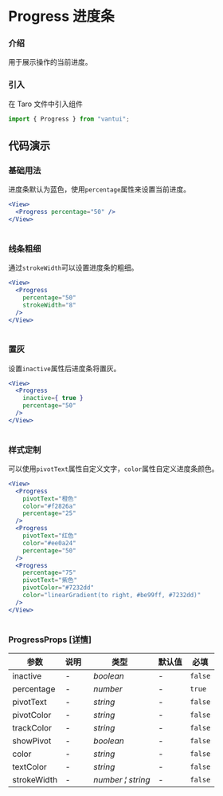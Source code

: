 # Progress 进度条

### 介绍

用于展示操作的当前进度。

### 引入

在 Taro 文件中引入组件

```js
import { Progress } from "vantui"; 
```

## 代码演示

### 基础用法

进度条默认为蓝色，使用`percentage`属性来设置当前进度。

```jsx
<View>
  <Progress percentage="50" />
</View>
 
```

### 线条粗细

通过`strokeWidth`可以设置进度条的粗细。

```jsx
<View>
  <Progress
    percentage="50"
    strokeWidth="8"
  />
</View>
 
```

### 置灰

设置`inactive`属性后进度条将置灰。

```jsx
<View>
  <Progress
    inactive={ true }
    percentage="50"
  />
</View>
 
```

### 样式定制

可以使用`pivotText`属性自定义文字，`color`属性自定义进度条颜色。

```jsx
<View>
  <Progress
    pivotText="橙色"
    color="#f2826a"
    percentage="25"
  />
  <Progress
    pivotText="红色"
    color="#ee0a24"
    percentage="50"
  />
  <Progress
    percentage="75"
    pivotText="紫色"
    pivotColor="#7232dd"
    color="linearGradient(to right, #be99ff, #7232dd)"
  />
</View>
 
```
### ProgressProps [[详情]](https://github.com/AntmJS/vantui/tree/main/packages/vantui/types/progress.d.ts)   

| 参数 | 说明 | 类型 | 默认值 | 必填 |
| --- | --- | --- | --- | --- |
| inactive | - | _&nbsp;&nbsp;boolean<br/>_ | - | `false` |
| percentage | - | _&nbsp;&nbsp;number<br/>_ | - | `true` |
| pivotText | - | _&nbsp;&nbsp;string<br/>_ | - | `false` |
| pivotColor | - | _&nbsp;&nbsp;string<br/>_ | - | `false` |
| trackColor | - | _&nbsp;&nbsp;string<br/>_ | - | `false` |
| showPivot | - | _&nbsp;&nbsp;boolean<br/>_ | - | `false` |
| color | - | _&nbsp;&nbsp;string<br/>_ | - | `false` |
| textColor | - | _&nbsp;&nbsp;string<br/>_ | - | `false` |
| strokeWidth | - | _&nbsp;&nbsp;number&nbsp;&brvbar;&nbsp;string<br/>_ | - | `false` |

